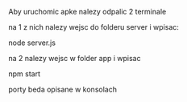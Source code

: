 Aby uruchomic apke nalezy odpalic 2 terminale

na 1 z nich nalezy wejsc do folderu server i wpisac:

node server.js

na 2 nalezy wejsc w folder app i wpisac

npm start


porty beda opisane w konsolach 